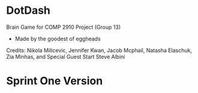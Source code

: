 # DotDash
Brain Game for COMP 2910 Project (Group 13)
- Made by the goodest of eggheads

Credits: 
Nikola Milicevic, 
Jennifer Kwan, 
Jacob Mcphail, 
Natasha Elaschuk, 
Zia Minhas, 
and Special Guest Start Steve Albini

# Sprint One Version

